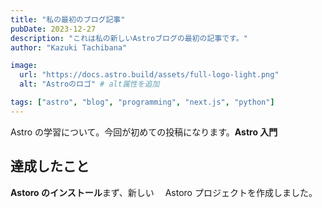```yaml
---
title: "私の最初のブログ記事"
pubDate: 2023-12-27
description: "これは私の新しいAstroブログの最初の記事です。"
author: "Kazuki Tachibana"

image:
  url: "https://docs.astro.build/assets/full-logo-light.png"
  alt: "Astroのロゴ" # alt属性を追加

tags: ["astro", "blog", "programming", "next.js", "python"]
---
```


Astro の学習について。今回が初めての投稿になります。**Astro 入門**

## 達成したこと

**Astoro のインストール**まず、新しい　 Astoro プロジェクトを作成しました。

